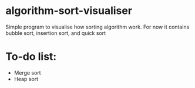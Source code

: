 # algorithm-sort-visualiser
Simple program to visualise how sorting algorithm work. For now it contains bubble sort, insertion sort, and quick sort

# To-do list:
- Merge sort
- Heap sort
